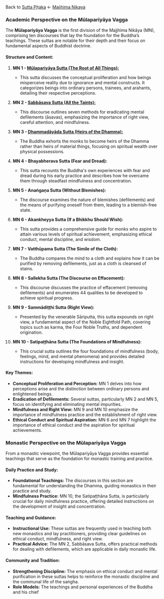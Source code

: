 Back to [Sutta Piṭaka](SuttaPiṭaka.md) <- [Majjhima Nikaya](MajjhimaNikāya.md)

### Academic Perspective on the Mūlapariyāya Vagga

The **Mūlapariyāya Vagga** is the first division of the Majjhima Nikāya (MN), comprising ten discourses that lay the foundation for the Buddha’s teachings. These suttas are notable for their depth and their focus on fundamental aspects of Buddhist doctrine.

#### Structure and Content:

1. **MN 1 - [Mūlapariyāya Sutta (The Root of All Things):](MūlapariyāyaSutta.md)**
   - This sutta discusses the conceptual proliferation and how beings misperceive reality due to ignorance and mental constructs. It categorizes beings into ordinary persons, trainees, and arahants, detailing their respective perceptions.

2. **MN 2 - [Sabbāsava Sutta (All the Taints):](SabbāsavaSutta.md)**
   - This discourse outlines seven methods for eradicating mental defilements (āsavas), emphasizing the importance of right view, careful attention, and mindfulness.

3. **MN 3 - [Dhammadāyāda Sutta (Heirs of the Dhamma):](DhammadāyadaSutta.md)**
   - The Buddha exhorts the monks to become heirs of the Dhamma rather than heirs of material things, focusing on spiritual wealth over physical possessions.

4. **MN 4 - Bhayabherava Sutta (Fear and Dread):**
   - This sutta recounts the Buddha's own experiences with fear and dread during his early practice and describes how he overcame them through steadfast mindfulness and concentration.

5. **MN 5 - Anaṅgaṇa Sutta (Without Blemishes):**
   - The discourse examines the nature of blemishes (defilements) and the means of purifying oneself from them, leading to a blemish-free state.

6. **MN 6 - Akankheyya Sutta (If a Bhikkhu Should Wish):**
   - This sutta provides a comprehensive guide for monks who aspire to attain various levels of spiritual achievement, emphasizing ethical conduct, mental discipline, and wisdom.

7. **MN 7 - Vatthūpama Sutta (The Simile of the Cloth):**
   - The Buddha compares the mind to a cloth and explains how it can be purified by removing defilements, just as a cloth is cleansed of stains.

8. **MN 8 - Sallekha Sutta (The Discourse on Effacement):**
   - This discourse discusses the practice of effacement (removing defilements) and enumerates 44 qualities to be developed to achieve spiritual progress.

9. **MN 9 - Sammādiṭṭhi Sutta (Right View):**
   - Presented by the venerable Sāriputta, this sutta expounds on right view, a fundamental aspect of the Noble Eightfold Path, covering topics such as karma, the Four Noble Truths, and dependent origination.

10. **MN 10 - Satipaṭṭhāna Sutta (The Foundations of Mindfulness):**
    - This crucial sutta outlines the four foundations of mindfulness (body, feelings, mind, and mental phenomena) and provides detailed instructions for developing mindfulness and insight.

#### Key Themes:

- **Conceptual Proliferation and Perception:** MN 1 delves into how perceptions arise and the distinction between ordinary persons and enlightened beings.
- **Eradication of Defilements:** Several suttas, particularly MN 2 and MN 5, focus on identifying and eliminating mental impurities.
- **Mindfulness and Right View:** MN 9 and MN 10 emphasize the importance of mindfulness practice and the establishment of right view.
- **Ethical Conduct and Spiritual Aspiration:** MN 6 and MN 7 highlight the importance of ethical conduct and the aspiration for spiritual achievements.

### Monastic Perspective on the Mūlapariyāya Vagga

From a monastic viewpoint, the Mūlapariyāya Vagga provides essential teachings that serve as the foundation for monastic training and practice.

#### Daily Practice and Study:

- **Foundational Teachings:** The discourses in this section are fundamental for understanding the Dhamma, guiding monastics in their practice and study.
- **Mindfulness Practice:** MN 10, the Satipaṭṭhāna Sutta, is particularly crucial for daily mindfulness practice, offering detailed instructions on the development of insight and concentration.

#### Teaching and Guidance:

- **Instructional Use:** These suttas are frequently used in teaching both new monastics and lay practitioners, providing clear guidelines on ethical conduct, mindfulness, and right view.
- **Practical Advice:** The MN 2, Sabbāsava Sutta, offers practical methods for dealing with defilements, which are applicable in daily monastic life.

#### Community and Tradition:

- **Strengthening Discipline:** The emphasis on ethical conduct and mental purification in these suttas helps to reinforce the monastic discipline and the communal life of the saṅgha.
- **Role Models:** The teachings and personal experiences of the Buddha and his chief

